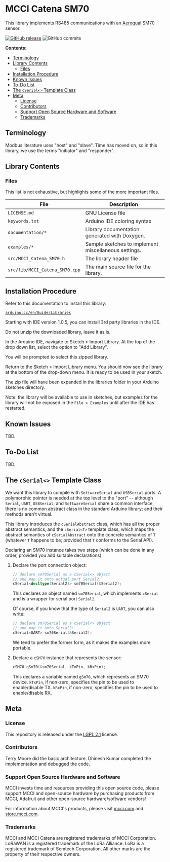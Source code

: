 # MCCI Catena SM70

This library implements RS485 communications with an [Aeroqual](https://www.aeroqual.com) SM70 sensor.

[![GitHub release](https://img.shields.io/github/release/mcci-catena/MCCI_Catena_SM70/all.svg)](https://github.com/mcci-catena/MCCI_Catena_SM70/releases/latest) ![GitHub commits](https://img.shields.io/github/commits-since/mcci-catena/MCCI_Catena_SM70/latest.svg)

**Contents:**

<!--
  This TOC uses the VS Code markdown TOC extension AlanWalk.markdown-toc.
  We strongly recommend updating using VS Code, the markdown-toc extension and the
  bierner.markdown-preview-github-styles extension.  Note that if you are using
  VS Code 1.29 and Markdown TOC 1.5.6, https://github.com/AlanWalk/markdown-toc/issues/65
  applies -- you must change your line-ending to some non-auto value in Settings>
  Text Editor>Files.  `\n` works for me.
-->

<!-- markdownlint-disable MD033 MD004 -->
<!-- markdownlint-capture -->
<!-- markdownlint-disable -->
<!-- TOC depthFrom:2 updateOnSave:true -->

- [Terminology](#terminology)
- [Library Contents](#library-contents)
	- [Files](#files)
- [Installation Procedure](#installation-procedure)
- [Known Issues](#known-issues)
- [To-Do List](#to-do-list)
- [The `cSerial<>` Template Class](#the-cserial-template-class)
- [Meta](#meta)
	- [License](#license)
	- [Contributors](#contributors)
	- [Support Open Source Hardware and Software](#support-open-source-hardware-and-software)
	- [Trademarks](#trademarks)

<!-- /TOC -->
<!-- markdownlint-restore -->
<!-- Due to a bug in Markdown TOC, the table is formatted incorrectly if tab indentation is set other than 4. Due to another bug, this comment must be *after* the TOC entry. -->

## Terminology

Modbus literature uses "host" and "slave". Time has moved on, so in this library, we use the terms "initiator" and "responder".

## Library Contents

### Files

This list is not exhaustive, but highlights some of the more important files.

File | Description
-----|------------
`LICENSE.md` | GNU License file
`keywords.txt` | Arduino IDE coloring syntax
`documentation/*` | Library documentation generated with Doxygen.
`examples/*` | Sample sketches to implement miscellaneous settings.
`src/MCCI_Catena_SM70.h` | The library header file
`src/lib/MCCI_Catena_SM70.cpp` | The main source file for the library.

## Installation Procedure

Refer to this documentation to install this library:

[`arduino.cc/en/Guide/Libraries`](https://arduino.cc/en/Guide/Libraries)

Starting with IDE version 1.0.5, you can install 3rd party libraries in the IDE.

Do not unzip the downloaded library, leave it as is.

In the Arduino IDE, navigate to Sketch > Import Library. At the top of the drop down list, select the option to "Add Library".

You will be prompted to select this zipped library.

Return to the Sketch > Import Library menu. You should now see the library at the bottom of the drop-down menu. It is ready to be used in your sketch.

The zip file will have been expanded in the libraries folder in your Arduino sketches directory.

Note: the library will be available to use in sketches, but examples for the library will not be exposed in the `File > Examples` until after the IDE has restarted.

## Known Issues

TBD.

## To-Do List

TBD.

## The `cSerial<>` Template Class

We want this library to compile with `SoftwareSerial` and `USBSerial` ports. A polymorphic pointer is needed at the top level to the "port" -- although `Serial`, `UART`, `USBSerial`, and `SoftwareSerial` share a common interface, there is no common abstract class in the standard Arduino library; and their methods aren't virtual.

This library introduces the `cSerialAbstract` class, which has all the proper abstract semantics, and the `cSerial<T>` template class, which maps the abstract semantics of `cSerialAbstract` onto the concrete semantics of `T` (whatever `T` happens to be; provided that `T` conforms to the Serial API).

Declaring an SM70 instance takes two steps (which can be done in any order, provided you add suitable declarations).

1. Declare the port connection object:

   ```c++
   // declare sm70Serial as a cSerial<> object
   // and map it onto actual port Serial2:
   cSerial<decltype(Serial2)> sm70Serial(&Serial2);
   ```

   This declares an object named `sm70Serial`, which implements `cSerial` and is a wrapper for serial port `Serial2`.

   Of course, if you know that the type of `Serial2` is `UART`, you can also write:

   ```c++
   // declare sm70Serial as a cSerial<> object
   // and map it onto Serial2:
   cSerial<UART> sm70Serial(&Serial2);
   ```

   We tend to prefer the former form, as it makes the examples more portable.

2. Declare a `cSM70` instance that represents the sensor:

   ```c++
   cSM70 gSm70(&sm70Serial, kTxPin, kRxPin);
   ```

   This declares a variable named `gSm70`, which represents an SM70 device. `kTxPin`, if non-zero, specifies the pin to be used to enable/disable TX. `kRxPin`, if non-zero, specifies the pin to be used to enable/disable RX.

## Meta

### License

This repository is released under the [LGPL 2.1](./LICENSE.md) license.

### Contributors

Terry Moore did the basic architecture. Dhinesh Kumar completed the implementation and debugged the code.

### Support Open Source Hardware and Software

MCCI invests time and resources providing this open source code, please support MCCI and open-source hardware by purchasing products from MCCI, Adafruit and other open-source hardware/software vendors!

For information about MCCI's products, please visit [mcci.com](https://mcci.com/) and [store.mcci.com](https://store.mcci.com/).

### Trademarks

MCCI and MCCI Catena are registered trademarks of MCCI Corporation. LoRaWAN is a registered trademark of the LoRa Alliance. LoRa is a registered trademark of Semtech Corporation. All other marks are the property of their respective owners.
